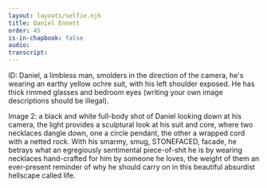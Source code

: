 ```yaml
---
layout: layouts/selfie.njk
title: Daniel Ennett
order: 45
is-in-chapbook: false
audio:
transcript:
---
```


ID: Daniel, a limbless man, smolders in the direction of the camera, he's wearing an earthy yellow ochre suit, with his left shoulder exposed. He has thick rimmed glasses and bedroom eyes (writing your own image descriptions should be illegal).

Image 2: a black and white full-body shot of Daniel looking down at his camera, the light provides a sculptural look at his suit and core, where two necklaces dangle down, one a circle pendant, the other a wrapped cord with a netted rock. With his smarmy, smug, STONEFACED, facade, he betrays what an egregiously sentimental piece-of-shit he is by wearing necklaces hand-crafted for him by someone he loves, the weight of them an ever-present reminder of why he should carry on in this beautiful absurdist hellscape called life.
